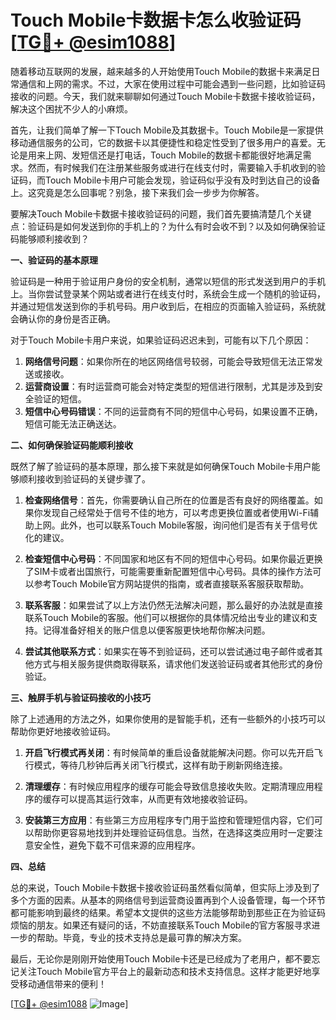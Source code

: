 # Touch Mobile卡数据卡怎么收验证码 [[TG💪+ @esim1088](https://t.me/s/esim1088)]

随着移动互联网的发展，越来越多的人开始使用Touch Mobile的数据卡来满足日常通信和上网的需求。不过，大家在使用过程中可能会遇到一些问题，比如验证码接收的问题。今天，我们就来聊聊如何通过Touch Mobile卡数据卡接收验证码，解决这个困扰不少人的小麻烦。

首先，让我们简单了解一下Touch Mobile及其数据卡。Touch Mobile是一家提供移动通信服务的公司，它的数据卡以其便捷性和稳定性受到了很多用户的喜爱。无论是用来上网、发短信还是打电话，Touch Mobile的数据卡都能很好地满足需求。然而，有时候我们在注册某些服务或进行在线支付时，需要输入手机收到的验证码，而Touch Mobile卡用户可能会发现，验证码似乎没有及时到达自己的设备上。这究竟是怎么回事呢？别急，接下来我们会一步步为你解答。

要解决Touch Mobile卡数据卡接收验证码的问题，我们首先要搞清楚几个关键点：验证码是如何发送到你的手机上的？为什么有时会收不到？以及如何确保验证码能够顺利接收到？

**一、验证码的基本原理**

验证码是一种用于验证用户身份的安全机制，通常以短信的形式发送到用户的手机上。当你尝试登录某个网站或者进行在线支付时，系统会生成一个随机的验证码，并通过短信发送到你的手机号码。用户收到后，在相应的页面输入验证码，系统就会确认你的身份是否正确。

对于Touch Mobile卡用户来说，如果验证码迟迟未到，可能有以下几个原因：

1. **网络信号问题**：如果你所在的地区网络信号较弱，可能会导致短信无法正常发送或接收。
2. **运营商设置**：有时运营商可能会对特定类型的短信进行限制，尤其是涉及到安全验证的短信。
3. **短信中心号码错误**：不同的运营商有不同的短信中心号码，如果设置不正确，短信可能无法正确送达。

**二、如何确保验证码能顺利接收**

既然了解了验证码的基本原理，那么接下来就是如何确保Touch Mobile卡用户能够顺利接收到验证码的关键步骤了。

1. **检查网络信号**：首先，你需要确认自己所在的位置是否有良好的网络覆盖。如果你发现自己经常处于信号不佳的地方，可以考虑更换位置或者使用Wi-Fi辅助上网。此外，也可以联系Touch Mobile客服，询问他们是否有关于信号优化的建议。

2. **检查短信中心号码**：不同国家和地区有不同的短信中心号码。如果你最近更换了SIM卡或者出国旅行，可能需要重新配置短信中心号码。具体的操作方法可以参考Touch Mobile官方网站提供的指南，或者直接联系客服获取帮助。

3. **联系客服**：如果尝试了以上方法仍然无法解决问题，那么最好的办法就是直接联系Touch Mobile的客服。他们可以根据你的具体情况给出专业的建议和支持。记得准备好相关的账户信息以便客服更快地帮你解决问题。

4. **尝试其他联系方式**：如果实在等不到验证码，还可以尝试通过电子邮件或者其他方式与相关服务提供商取得联系，请求他们发送验证码或者其他形式的身份验证。

**三、触屏手机与验证码接收的小技巧**

除了上述通用的方法之外，如果你使用的是智能手机，还有一些额外的小技巧可以帮助你更好地接收验证码。

1. **开启飞行模式再关闭**：有时候简单的重启设备就能解决问题。你可以先开启飞行模式，等待几秒钟后再关闭飞行模式，这样有助于刷新网络连接。

2. **清理缓存**：有时候应用程序的缓存可能会导致信息接收失败。定期清理应用程序的缓存可以提高其运行效率，从而更有效地接收验证码。

3. **安装第三方应用**：有些第三方应用程序专门用于监控和管理短信内容，它们可以帮助你更容易地找到并处理验证码信息。当然，在选择这类应用时一定要注意安全性，避免下载不可信来源的应用程序。

**四、总结**

总的来说，Touch Mobile卡数据卡接收验证码虽然看似简单，但实际上涉及到了多个方面的因素。从基本的网络信号到运营商设置再到个人设备管理，每一个环节都可能影响到最终的结果。希望本文提供的这些方法能够帮助到那些正在为验证码烦恼的朋友。如果还有疑问的话，不妨直接联系Touch Mobile的官方客服寻求进一步的帮助。毕竟，专业的技术支持总是最可靠的解决方案。

最后，无论你是刚刚开始使用Touch Mobile卡还是已经成为了老用户，都不要忘记关注Touch Mobile官方平台上的最新动态和技术支持信息。这样才能更好地享受移动通信带来的便利！

[[TG💪+ @esim1088](https://t.me/s/esim1088) ![Image](https://i.postimg.cc/4NQfJmqS/Snipaste-2025-05-13-00-14-12.png)]